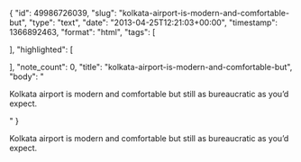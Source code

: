 {
  "id": 49986726039,
  "slug": "kolkata-airport-is-modern-and-comfortable-but",
  "type": "text",
  "date": "2013-04-25T12:21:03+00:00",
  "timestamp": 1366892463,
  "format": "html",
  "tags": [

  ],
  "highlighted": [

  ],
  "note_count": 0,
  "title": "kolkata-airport-is-modern-and-comfortable-but",
  "body": "<p>Kolkata airport is modern and comfortable but still as bureaucratic as you&rsquo;d expect.</p>"
}

<p>Kolkata airport is modern and comfortable but still as bureaucratic as you&rsquo;d expect.</p>